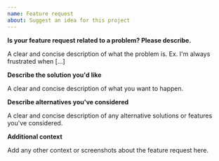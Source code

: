 ```yaml
---
name: Feature request
about: Suggest an idea for this project
---
```


<!---
Thanks for filing a feature request 😄 !
Please provide as much details as possible, including screenshots if necessary.
-->

**Is your feature request related to a problem? Please describe.**

A clear and concise description of what the problem is. Ex. I'm always frustrated when [...]

**Describe the solution you'd like**

A clear and concise description of what you want to happen.

**Describe alternatives you've considered**

A clear and concise description of any alternative solutions or features you've considered.

**Additional context**

Add any other context or screenshots about the feature request here.
